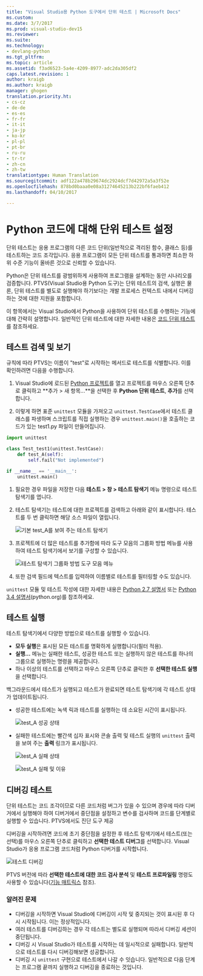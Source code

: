 ```yaml
---
title: "Visual Studio용 Python 도구에서 단위 테스트 | Microsoft Docs"
ms.custom: 
ms.date: 3/7/2017
ms.prod: visual-studio-dev15
ms.reviewer: 
ms.suite: 
ms.technology:
- devlang-python
ms.tgt_pltfrm: 
ms.topic: article
ms.assetid: f3ad6523-5a4e-4209-8977-adc2da305df2
caps.latest.revision: 1
author: kraigb
ms.author: kraigb
manager: ghogen
translation.priority.ht:
- cs-cz
- de-de
- es-es
- fr-fr
- it-it
- ja-jp
- ko-kr
- pl-pl
- pt-br
- ru-ru
- tr-tr
- zh-cn
- zh-tw
translationtype: Human Translation
ms.sourcegitcommit: adf122a478b29674dc2924dcf7d42972a5a3f52e
ms.openlocfilehash: 878bd0baaa0e08a31274645213b222bf6faeb412
ms.lasthandoff: 04/10/2017

---
```


# <a name="setting-up-unit-testing-for-python-code"></a>Python 코드에 대해 단위 테스트 설정

단위 테스트는 응용 프로그램의 다른 코드 단위(일반적으로 격리된 함수, 클래스 등)를 테스트하는 코드 조각입니다. 응용 프로그램이 모든 단위 테스트를 통과하면 최소한 하위 수준 기능이 올바른 것으로 신뢰할 수 있습니다.

Python은 단위 테스트를 광범위하게 사용하여 프로그램을 설계하는 동안 시나리오를 검증합니다. PTVS(Visual Studio용 Python 도구)는 단위 테스트의 검색, 실행은 물론, 단위 테스트를 별도로 실행해야 하기보다는 개발 프로세스 컨텍스트 내에서 디버깅하는 것에 대한 지원을 포함합니다.

이 항목에서는 Visual Studio에서 Python을 사용하여 단위 테스트를 수행하는 기능에 대해 간략히 설명합니다. 일반적인 단위 테스트에 대한 자세한 내용은 [코드 단위 테스트](../test/unit-test-your-code.md)를 참조하세요.

## <a name="discovering-and-viewing-tests"></a>테스트 검색 및 보기

규칙에 따라 PTVS는 이름이 "test"로 시작하는 메서드로 테스트를 식별합니다. 이를 확인하려면 다음을 수행합니다.

1. Visual Studio에 로드된 [Python 프로젝트](python-projects.md)를 열고 프로젝트를 마우스 오른쪽 단추로 클릭하고 **추가 > 새 항목...**을 선택한 후 **Python 단위 테스트**, **추가**를 선택합니다.

1. 이렇게 하면 표준 `unittest` 모듈을 가져오고 `unittest.TestCase`에서 테스트 클래스를 파생하며 스크립트를 직접 실행하는 경우 `unittest.main()`을 호출하는 코드가 있는 test1.py 파일이 만들어집니다.

  ```python
  import unittest

  class Test_test1(unittest.TestCase):
      def test_A(self):
          self.fail("Not implemented")

  if __name__ == '__main__':
      unittest.main()
  ```

1. 필요한 경우 파일을 저장한 다음 **테스트 > 창 > 테스트 탐색기** 메뉴 명령으로 테스트 탐색기를 엽니다.

1. 테스트 탐색기는 테스트에 대한 프로젝트를 검색하고 아래와 같이 표시합니다. 테스트를 두 번 클릭하면 해당 소스 파일이 열립니다.

    ![기본 test_A를 보여 주는 테스트 탐색기](media/unit-test-A.png)

1. 프로젝트에 더 많은 테스트를 추가함에 따라 도구 모음의 그룹화 방법 메뉴를 사용하여 테스트 탐색기에서 보기를 구성할 수 있습니다.

    ![테스트 탐색기 그룹화 방법 도구 모음 메뉴](media/unit-test-group-menu.png)

1. 또한 검색 필드에 텍스트를 입력하여 이름별로 테스트를 필터링할 수도 있습니다.

`unittest` 모듈 및 테스트 작성에 대한 자세한 내용은 [Python 2.7 설명서](https://docs.python.org/2/library/unittest.html) 또는 [Python 3.4 설명서](https://docs.python.org/3/library/unittest.html)(python.org)를 참조하세요.

## <a name="running-tests"></a>테스트 실행

테스트 탐색기에서 다양한 방법으로 테스트를 실행할 수 있습니다.

- **모두 실행**은 표시된 모든 테스트를 명확하게 실행합니다(필터 적용).
- **실행...** 메뉴는 실패한 테스트, 성공한 테스트 또는 실행하지 않은 테스트를 하나의 그룹으로 실행하는 명령을 제공합니다.
- 하나 이상의 테스트를 선택하고 마우스 오른쪽 단추로 클릭한 후 **선택한 테스트 실행**을 선택합니다.

백그라운드에서 테스트가 실행되고 테스트가 완료되면 테스트 탐색기에 각 테스트 상태가 업데이트됩니다.

- 성공한 테스트에는 녹색 릭과 테스트를 실행하는 데 소요된 시간이 표시됩니다.

    ![test_A 성공 상태](media/unit-test-A-pass.png)

- 실패한 테스트에는 빨간색 십자 표시와 콘솔 출력 및 테스트 실행의 `unittest` 출력을 보여 주는 **출력** 링크가 표시됩니다.

    ![test_A 실패 상태](media/unit-test-A-fail.png)

    ![test_A 실패 및 이유](media/unit-test-A-fail-reason.png)

## <a name="debugging-tests"></a>디버깅 테스트

단위 테스트는 코드 조각이므로 다른 코드처럼 버그가 있을 수 있으며 경우에 따라 디버거에서 실행해야 하여 디버거에서 중단점을 설정하고 변수를 검사하며 코드를 단계별로 실행할 수 있습니다. PTVS에서도 진단 도구 제공

디버깅을 시작하려면 코드에 초기 중단점을 설정한 후 테스트 탐색기에서 테스트(또는 선택)를 마우스 오른쪽 단추로 클릭하고 **선택한 테스트 디버그**를 선택합니다. Visual Studio가 응용 프로그램 코드처럼 Python 디버거를 시작합니다.

![테스트 디버깅](media/unit-test-debugging.png)

PTVS 버전에 따라 **선택한 테스트에 대한 코드 검사 분석** 및 **테스트 프로파일링** 명령도 사용할 수 있습니다([기능 매트릭스](python-in-visual-studio.md#features-matrix) 참조).

### <a name="known-issues"></a>알려진 문제

- 디버깅을 시작하면 Visual Studio에 디버깅이 시작 및 중지되는 것이 표시된 후 다시 시작됩니다. 이는 정상적입니다.
- 여러 테스트를 디버깅하는 경우 각 테스트는 별도로 실행되며 따라서 디버깅 세션이 중단됩니다.
- 디버깅 시 Visual Studio가 테스트를 시작하는 데 일시적으로 실패합니다. 일반적으로 테스트를 다시 디버깅해보면 성공합니다.
- 디버깅 시 `unittest` 구현으로 테스트에서 나갈 수 잇습니다. 일반적으로 다음 단계는 프로그램 끝까지 실행하고 디버깅을 종료하는 것입니다.
